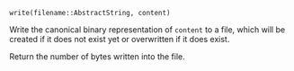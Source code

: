```
write(filename::AbstractString, content)
```

Write the canonical binary representation of `content` to a file, which will be created if it does not exist yet or overwritten if it does exist.

Return the number of bytes written into the file.
